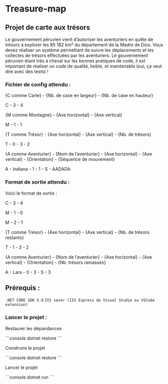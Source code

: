 # Treasure-map
## Projet de carte aux trésors

<p> Le gouvernement péruvien vient d’autoriser les aventuriers en quête de trésors à explorer les 85 182
km² du département de la Madre de Dios. Vous devez réaliser un système permettant de suivre les
déplacements et les collectes de trésors effectuées par les aventuriers. Le gouvernement péruvien
étant très à cheval sur les bonnes pratiques de code, il est important de réaliser un code de qualité,
lisible, et maintenable (oui, ça veut dire avec des tests) ! </p>

### Fichier de config attendu :
<p> {C comme Carte} - {Nb. de case en largeur} - {Nb. de case en hauteur} </p>
<p> C - 3 - 4 </p>

<p> {M comme Montagne} - {Axe horizontal} - {Axe vertical} </p>
<p> M - 1 - 1 </p>

<p> {T comme Trésor} - {Axe horizontal} - {Axe vertical} - {Nb. de trésors} </p>
<p> T - 0 - 3 - 2 </p>

<p> {A comme Aventurier} - {Nom de l’aventurier} - {Axe horizontal} - {Axe vertical} - {Orientation} - {Séquence de mouvement} </p>
<p> A - Indiana - 1 - 1 - S - AADADA </p>

### Format de sortie attendu :
<p> Voici le format de sortie : </p>
<p> C - 3 - 4 </p>
<p> M - 1 - 0 </p>
<p> M - 2 - 1 </p>
<p> {T comme Trésor} - {Axe horizontal} - {Axe vertical} - {Nb. de trésors restants} </p>
<p> T - 1 - 3 - 2 </p>
<p> {A comme Aventurier} - {Nom de l’aventurier} - {Axe horizontal} - {Axe vertical} - {Orientation} - {Nb. trésors ramassés} </p>
<p> A - Lara - 0 - 3 - S - 3 </p>

## Prérequis :
`.NET CORE SDK 5.0`
`IIS sever (IIS Express de Visual Studio ou VSCode extension)`

### Lancer le projet :
<p>Restaurer les dépandances</p>
```console
dotnet restore
```
 
<p>Construire le projet</p>
```console
dotnet restore
```

<p>Lancer le projet</p>
```console
dotnet run 
```
